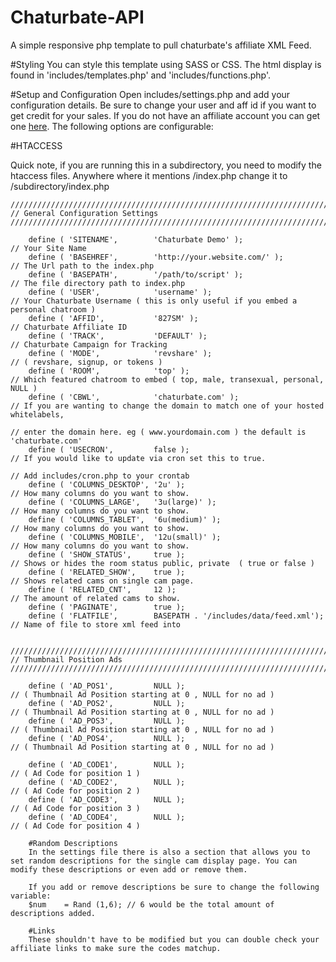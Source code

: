 # Chaturbate-API
A simple responsive php template to pull chaturbate's affiliate XML Feed.

#Styling
You can style this template using SASS or CSS. The html display is found in 'includes/templates.php' and 'includes/functions.php'.

#Setup and Configuration
Open includes/settings.php and add your configuration details. Be sure to change your user and aff id if you want to get credit for your sales. If you do not have an affiliate account you can get one <a href="http://chaturbate.com/affiliates/in/3Mc9/827SM/?track=GH">here</a>. The following options are configurable:

#HTACCESS

Quick note, if you are running this in a subdirectory, you need to modify the htaccess files. Anywhere where it mentions /index.php change it to /subdirectory/index.php

	/////////////////////////////////////////////////////////////////////////////////////////////////////////////////////////////////
	// General Configuration Settings
	/////////////////////////////////////////////////////////////////////////////////////////////////////////////////////////////////

		define ( 'SITENAME',		'Chaturbate Demo' );						// Your Site Name
		define ( 'BASEHREF',		'http://your.website.com/' );				// The Url path to the index.php
		define ( 'BASEPATH',		'/path/to/script' );						// The file directory path to index.php
		define ( 'USER',			'username' );								// Your Chaturbate Username ( this is only useful if you embed a personal chatroom )
		define ( 'AFFID',			'827SM' );									// Chaturbate Affiliate ID
		define ( 'TRACK',			'DEFAULT' );									// Chaturbate Campaign for Tracking
		define ( 'MODE',			'revshare' );								// ( revshare, signup, or tokens )
		define ( 'ROOM',			'top' );									// Which featured chatroom to embed ( top, male, transexual, personal, NULL )
		define ( 'CBWL',			'chaturbate.com' );							// If you are wanting to change the domain to match one of your hosted whitelabels,
																				// enter the domain here. eg ( www.yourdomain.com ) the default is 'chaturbate.com'
		define ( 'USECRON',			false );									// If you would like to update via cron set this to true.
																				// Add includes/cron.php to your crontab 
		define ( 'COLUMNS_DESKTOP',	'2u' );										// How many columns do you want to show.
		define ( 'COLUMNS_LARGE',	'3u(large)' );								// How many columns do you want to show.
		define ( 'COLUMNS_TABLET',	'6u(medium)' );								// How many columns do you want to show.	
		define ( 'COLUMNS_MOBILE',	'12u(small)' );								// How many columns do you want to show.													
		define ( 'SHOW_STATUS', 	true );										// Shows or hides the room status public, private  ( true or false )	
		define ( 'RELATED_SHOW',	true );										// Shows related cams on single cam page.
		define ( 'RELATED_CNT', 	12 );										// The amount of related cams to show.
		define ( 'PAGINATE',		true );										
		define ( 'FLATFILE',		BASEPATH . '/includes/data/feed.xml');		// Name of file to store xml feed into
		
			/////////////////////////////////////////////////////////////////////////////////////////////////////////////////////////////////
	// Thumbnail Position Ads
	/////////////////////////////////////////////////////////////////////////////////////////////////////////////////////////////////	
	
		define ( 'AD_POS1',			NULL );										// ( Thumbnail Ad Position starting at 0 , NULL for no ad )
		define ( 'AD_POS2',			NULL );										// ( Thumbnail Ad Position starting at 0 , NULL for no ad )
		define ( 'AD_POS3',			NULL );										// ( Thumbnail Ad Position starting at 0 , NULL for no ad )
		define ( 'AD_POS4',			NULL );										// ( Thumbnail Ad Position starting at 0 , NULL for no ad )
		
		define ( 'AD_CODE1',		NULL );										// ( Ad Code for position 1 )
		define ( 'AD_CODE2',		NULL );										// ( Ad Code for position 2 )
		define ( 'AD_CODE3',		NULL );										// ( Ad Code for position 3 )
		define ( 'AD_CODE4',		NULL );										// ( Ad Code for position 4 )
		
		#Random Descriptions
		In the settings file there is also a section that allows you to set random descriptions for the single cam display page. You can modify these descriptions or even add or remove them.
		
		If you add or remove descriptions be sure to change the following variable:
		$num 	= Rand (1,6); // 6 would be the total amount of descriptions added.
		
		#Links
		These shouldn't have to be modified but you can double check your affiliate links to make sure the codes matchup.

